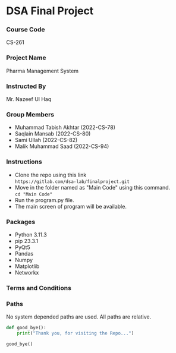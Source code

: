 # DSA Final Project

### Course Code
CS-261

### Project Name
Pharma Management System

### Instructed By
Mr. Nazeef Ul Haq

### Group Members
- Muhammad Tabish Akhtar (2022-CS-78)
- Saqlain Mansab (2022-CS-80)
- Sami Ullah (2022-CS-82)
- Malik Muhammad Saad (2022-CS-94)

### Instructions
- Clone the repo using this link \
  ` https://gitlab.com/dsa-lab/finalproject.git `
- Move in the folder named as "Main Code" using this command.\
  ` cd "Main Code" `
- Run the program.py file.
- The main screen of program will be available.

### Packages
- Python 3.11.3
- pip 23.3.1
- PyQt5
- Pandas
- Numpy
- Matplotlib
- Networkx

### Terms and Conditions 

### Paths
No system depended paths are used. All paths are relative.

```python
def good_bye():
    print("Thank you, for visiting the Repo...")

good_bye()
```